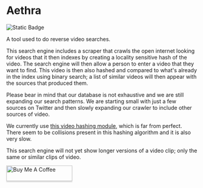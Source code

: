 # Aethra

![Static Badge](https://img.shields.io/badge/version-0.4.0-green)


A tool used to do reverse video searches.

This search engine includes a scraper that crawls the open internet looking for videos that it then indexes by creating a locality sensitive hash of the video. The search engine will then allow a person to enter a video that they want to find. This video is then also hashed and compared to what's already in the index using binary search; a list of similar videos will then appear with the sources that produced them.

Please bear in mind that our database is not exhaustive and we are still expanding our search patterns. We are starting small with just a few sources on Twitter and then slowly expanding our crawler to include other sources of video.

We currently use [this video hashing module](https://github.com/akamhy/videohash), which is far from perfect. There seem to be collisions present in this hashing algorithm and it is also very slow.

This search engine will not yet show longer versions of a video clip; only the same or similar clips of video.

<a href="https://www.buymeacoffee.com/Demmenie" target="_blank"><img src="https://www.buymeacoffee.com/assets/img/custom_images/orange_img.png" alt="Buy Me A Coffee" style="height: 41px !important;width: 174px !important;box-shadow: 0px 3px 2px 0px rgba(190, 190, 190, 0.5) !important;-webkit-box-shadow: 0px 3px 2px 0px rgba(190, 190, 190, 0.5) !important;" ></a>
